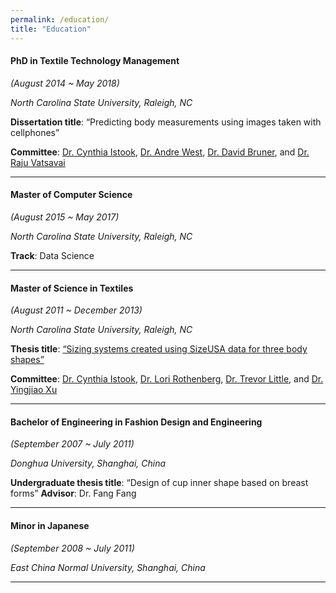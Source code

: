 ```yaml
---
permalink: /education/
title: "Education"
---
```


#### PhD in Textile Technology Management 
*(August 2014 ~ May 2018)*

*North Carolina State University, Raleigh, NC*

**Dissertation title**: “Predicting body measurements using images taken with cellphones”

**Committee**: [Dr. Cynthia Istook](https://textiles.ncsu.edu/blog/team/cynthia-istook/), [Dr. Andre West](https://textiles.ncsu.edu/blog/team/andre-west/), [Dr. David Bruner](https://www.linkedin.com/in/david-bruner-b870938/), and [Dr. Raju Vatsavai](https://www.csc.ncsu.edu/people/rrvatsav)

---
#### Master of Computer Science 
*(August 2015 ~ May 2017)*

*North Carolina State University, Raleigh, NC*

**Track**: Data Science

---

#### Master of Science in Textiles 
*(August 2011 ~ December 2013)*

*North Carolina State University, Raleigh, NC*

**Thesis title**: [“Sizing systems created using SizeUSA data for three body shapes”](https://catalog.lib.ncsu.edu/record/NCSU3128934)

**Committee**: [Dr. Cynthia Istook](https://textiles.ncsu.edu/blog/team/cynthia-istook/), [Dr. Lori Rothenberg](https://textiles.ncsu.edu/blog/team/lori-rothenberg/), [Dr. Trevor Little](https://textiles.ncsu.edu/blog/team/trevor-little/), and [Dr. Yingjiao Xu](https://textiles.ncsu.edu/blog/team/yingjiao-xu/)

---
#### Bachelor of Engineering in Fashion Design and Engineering 
*(September 2007 ~ July 2011)*

*Donghua University, Shanghai, China*

**Undergraduate thesis title**: “Design of cup inner shape based on breast forms”
**Advisor**: Dr. Fang Fang

---
#### Minor in Japanese 
*(September 2008 ~ July 2011)*

*East China Normal University, Shanghai, China*

---


